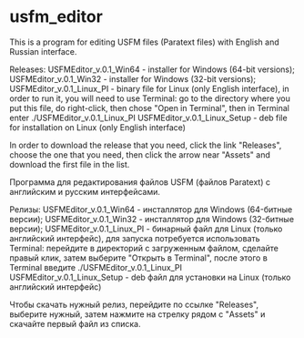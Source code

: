 # usfm_editor
This is a program for editing USFM files (Paratext files) with English and Russian interface.

Releases: 
USFMEditor_v.0.1_Win64 - installer for Windows (64-bit versions); 
USFMEditor_v.0.1_Win32 - installer for Windows (32-bit versions); 
USFMEditor_v.0.1_Linux_PI - binary file for Linux (only English interface), in order to run it, you will need to use Terminal: go to the directory where you put this file, do right-click, then chose "Open in Terminal", then in Terminal enter ./USFMEditor_v.0.1_Linux_PI
USFMEditor_v.0.1_Linux_Setup - deb file for installation on Linux (only English interface)

In order to download the release that you need, click the link "Releases", choose the one that you need, then click the arrow near "Assets" and download the first file in the list.

Программа для редактирования файлов USFM (файлов Paratext) с английским и русским интерфейсами.

Релизы: 
USFMEditor_v.0.1_Win64 - инсталлятор для Windows (64-битные версии); 
USFMEditor_v.0.1_Win32 - инсталлятор для Windows (32-битные версии); 
USFMEditor_v.0.1_Linux_PI - бинарный файл для Linux (только английский интерфейс), для запуска потребуется использовать Terminal: перейдите в директорий с загруженным файлом, сделайте правый клик, затем выберите "Открыть в Terminal", после этого в Terminal введите ./USFMEditor_v.0.1_Linux_PI
USFMEditor_v.0.1_Linux_Setup - deb файл для установки на Linux (только английский интерфейс)

Чтобы скачать нужный релиз, перейдите по ссылке "Releases", выберите нужный, затем нажмите на стрелку рядом с "Assets" и скачайте первый файл из списка.
